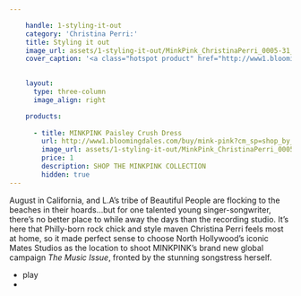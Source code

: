 ```yaml
---

    handle: 1-styling-it-out
    category: 'Christina Perri:'
    title: Styling it out
    image_url: assets/1-styling-it-out/MinkPink_ChristinaPerri_0005-31_opt.jpeg
    cover_caption: '<a class="hotspot product" href="http://www1.bloomingdales.com/buy/mink-pink?cm_sp=shop_by_brand-_-ALL%20DESIGNERS-_-MINK%20PINK">Minkpink Paisley Crush Dress.</a>'
    

    layout:
      type: three-column
      image_align: right

    products:
    
      - title: MINKPINK Paisley Crush Dress 
        url: http://www1.bloomingdales.com/buy/mink-pink?cm_sp=shop_by_brand-_-ALL%20DESIGNERS-_-MINK%20PINK
        image_url: assets/1-styling-it-out/MinkPink_ChristinaPerri_0005-31_opt.jpeg
        price: 1
        description: SHOP THE MINKPINK COLLECTION
        hidden: true
---
```


<style>
  article.page[data-page="1-styling-it-out"] .content {
    position: relative;
  }

  /*  Replace page heading with outline heading (change background url or height if needed) */
  h1.title {
    height: 150px;
    background: url(assets/1-styling-it-out/STYLINGITOUT.svg) no-repeat;
    background-size: 100%;
    color: transparent;
  }

  article.page[data-page="1-styling-it-out"] .cp-container {
    position: absolute;
    top: 0;
    left: 50%;
    margin-top: -25px;
    margin-left: -100px;
  }

  article.page[data-page="1-styling-it-out"] .cp-container ul {
    padding-left: 25px;
  }


  article.page[data-page="1-styling-it-out"] header  {
    padding-top: 130px;
  }

  article.page[data-page="1-styling-it-out"] header .category {
    top: 200px;
    margin-top: 200px;
    color: black;
    text-align: left;
    font-size: 36px;
    font-family: 'rodondoregular';
  }
</style>

August in California, and L.A’s tribe of Beautiful People are flocking to the beaches in their hoards…but for one talented young singer-songwriter, there’s no better place to while away the days than the recording studio. It’s here that Philly-born rock chick and style maven Christina Perri feels most at home, so it made perfect sense to choose North Hollywood’s iconic Mates Studios as the location to shoot MINKPINK’s brand new global campaign <em>The Music Issue</em>, fronted by the stunning songstress herself.

<div id="jquery_jplayer_1" class="cp-jplayer"></div>

<div id="cp_container_1" class="cp-container">
  <div class="cp-buffer-holder"> <!-- .cp-gt50 only needed when buffer is > than 50% -->
    <div class="cp-buffer-1"></div>
    <div class="cp-buffer-2"></div>
  </div>
  <div class="cp-progress-holder"> <!-- .cp-gt50 only needed when progress is > than 50% -->
    <div class="cp-progress-1"></div>
    <div class="cp-progress-2"></div>
  </div>
  <div class="cp-circle-control"></div>
  <ul class="cp-controls">
    <li><a class="cp-play" tabindex="1">play</a></li>
    <li><a class="cp-pause" style="display:none;" tabindex="1">pause</a></li> <!-- Needs the inline style here, or jQuery.show() uses display:inline instead of display:block -->
  </ul>
</div>

<script>
  var myCirclePlayer = new CirclePlayer("#jquery_jplayer_1",{
    m4a: "assets/Christina_Perri-I_Believe.m4a",
    ogg: "assets/Christina_Perri-I_Believe.ogg"
  },
  {
    cssSelectorAncestor: "#cp_container_1",
    canplay: function() {
      $("#jquery_jplayer_1").jPlayer("play");
    }
  });
</script>
